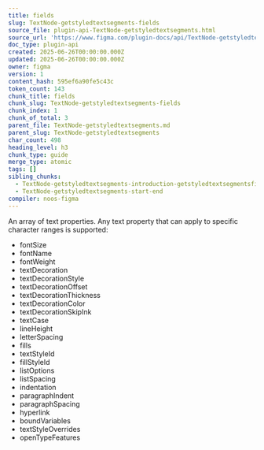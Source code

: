 ```yaml
---
title: fields
slug: TextNode-getstyledtextsegments-fields
source_file: plugin-api-TextNode-getstyledtextsegments.html
source_url: 'https://www.figma.com/plugin-docs/api/TextNode-getstyledtextsegments/'
doc_type: plugin-api
created: 2025-06-26T00:00:00.000Z
updated: 2025-06-26T00:00:00.000Z
owner: figma
version: 1
content_hash: 595ef6a90fe5c43c
token_count: 143
chunk_title: fields
chunk_slug: TextNode-getstyledtextsegments-fields
chunk_index: 1
chunk_of_total: 3
parent_file: TextNode-getstyledtextsegments.md
parent_slug: TextNode-getstyledtextsegments
char_count: 498
heading_level: h3
chunk_type: guide
merge_type: atomic
tags: []
sibling_chunks:
  - TextNode-getstyledtextsegments-introduction-getstyledtextsegmentsfields
  - TextNode-getstyledtextsegments-start-end
compiler: noos-figma
---
```


An array of text properties. Any text property that can apply to specific character ranges is supported:

- fontSize
- fontName
- fontWeight
- textDecoration
- textDecorationStyle
- textDecorationOffset
- textDecorationThickness
- textDecorationColor
- textDecorationSkipInk
- textCase
- lineHeight
- letterSpacing
- fills
- textStyleId
- fillStyleId
- listOptions
- listSpacing
- indentation
- paragraphIndent
- paragraphSpacing
- hyperlink
- boundVariables
- textStyleOverrides
- openTypeFeatures
